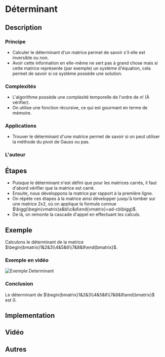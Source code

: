 # Déterminant

## Description

### Principe

* Calculer le déterminant d'un matrice permet de savoir s'il elle est inversible ou non.  
* Avoir cette information en elle-même ne sert pas à grand chose mais si cette matrice représente (par exemple) un système d'équation, cela permet de savoir si ce système possède une solution.

### Complexités

* L'algorithme possède une complexité temporelle de l'ordre de $n!$ (À vérifier).  
* On utilise une fonction récursive, ce qui est gourmant en terme de mémoire.

### Applications

* Trouver le déterminant d'une matrice permet de savoir si on peut utiliser la méthode du pivot de Gauss ou pas.

### L'auteur

## Étapes

* Puisque le déterminant n'est défini que pour les matrices carrés, il faut d'abord vérifier que la matrice est carré.
* Ensuite, nous développons la matrice par rapport à la première ligne.
* On répète ces étapes à la matrice ainsi développer jusqu'à tomber sur une matrice 2x2, où on applique la formule connue $\bigg(\begin{vmatrix}a&b\\c&d\end{vmatrix}=ad-cb\bigg)$.
* De là, on remonte la cascade d'appel en effectuant les calculs.

## Exemple

Calculons le déterminant de la matrice $\begin{bmatrix}1&2&3\\4&5&6\\7&8&9\end{bmatrix}$.

### Exemple en vidéo

![Exemple Determinant](../Exemples/.gif/Determinant.gif)

### Conclusion

Le déterminant de $\begin{bmatrix}1&2&3\\4&5&6\\7&8&9\end{bmatrix}$ est $0$.

## Implementation

## Vidéo

## Autres

